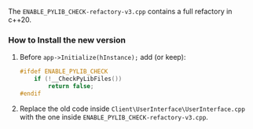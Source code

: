 The `ENABLE_PYLIB_CHECK-refactory-v3.cpp` contains a full refactory in c++20.

### How to Install the new version
1. Before `app->Initialize(hInstance);` add (or keep):

	```cpp
	#ifdef ENABLE_PYLIB_CHECK
		if (!__CheckPyLibFiles())
			return false;
	#endif
	```

2. Replace the old code inside `Client\UserInterface\UserInterface.cpp` with the one inside `ENABLE_PYLIB_CHECK-refactory-v3.cpp`.
